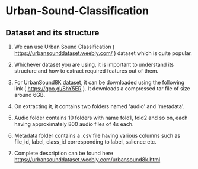 # Urban-Sound-Classification
## Dataset and its structure
1. We can use Urban Sound Classification ( https://urbansounddataset.weebly.com/ ) dataset which is quite popular.

2. Whichever dataset you are using, it is important to understand its structure and how to extract required features out of them.

3. For UrbanSound8K dataset, it can be downloaded using the following link ( https://goo.gl/8hY5ER ). It downloads a compressed tar file of size around 6GB.

4. On extracting it, it contains two folders named 'audio' and 'metadata'.

5. Audio folder contains 10 folders with name fold1, fold2 and so on, each having approximately 800 audio files of 4s each.

6. Metadata folder contains a .csv file having various columns such as file_id, label, class_id corresponding to label, salience etc.

7. Complete description can be found here https://urbansounddataset.weebly.com/urbansound8k.html
